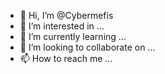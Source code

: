 - 👋 Hi, I’m @Cybermefis
- 👀 I’m interested in ...
- 🌱 I’m currently learning ...
- 💞️ I’m looking to collaborate on ...
- 📫 How to reach me ...

<!---
Cybermefis/Cybermefis is a ✨ special ✨ repository because its `README.md` (this file) appears on your GitHub profile.
You can click the Preview link to take a look at your changes.
--->
